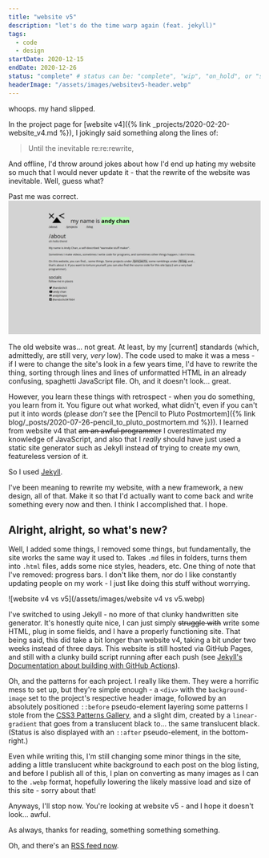 ```yaml
---
title: "website v5"
description: "let's do the time warp again (feat. jekyll)"
tags:	
  - code
  - design
startDate: 2020-12-15
endDate: 2020-12-26
status: "complete" # status can be: "complete", "wip", "on_hold", or "scrapped"
headerImage: "/assets/images/websitev5-header.webp"
---
```


whoops.
my hand slipped.

In the project page for [website v4]({% link _projects/2020-02-20-website_v4.md %}), I jokingly said something along the lines of:

> Until the inevitable re:re:rewrite,

And offline, I'd throw around jokes about how I'd end up hating my website so much that I would never update it - that the rewrite of the website was inevitable. Well, guess what?

Past me was correct.![old_website-v4](/assets/images/old_website-v4.webp)

The old website was... not great. At least, by my [current] standards (which, admittedly, are still very, *very* low). The code used to make it was a mess - if I were to change the site's look in a few years time, I'd have to rewrite the thing, sorting through lines and lines of unformatted HTML in an already confusing, spaghetti JavaScript file. Oh, and it doesn't look... great.

However, you learn these things with retrospect - when you do something, you learn from it. You figure out what worked, what didn't, even if you can't put it into words (please *don't* see the [Pencil to Pluto Postmortem]({% link blog/_posts/2020-07-26-pencil_to_pluto_postmortem.md %})). I learned from website v4 that ~~am an awful programmer~~ I overestimated my knowledge of JavaScript, and also that I *really* should have just used a static site generator such as Jekyll instead of trying to create my own, featureless version of it.

So I used [Jekyll](https://jekyllrb.com/).

I've been meaning to rewrite my website, with a new framework, a new design, all of that. Make it so that I'd actually want to come back and write something every now and then. I think I accomplished that. I hope.

## Alright, alright, so what's new?

Well, I added some things, I removed some things, but fundamentally, the site works the same way it used to. Takes `.md` files in folders, turns them into `.html` files, adds some nice styles, headers, etc. One thing of note that I've removed: progress bars. I don't like them, nor do I like constantly updating people on my work - I just like doing this stuff without worrying. 

![website v4 vs v5](/assets/images/website v4 vs v5.webp)

I've switched to using Jekyll - no more of that clunky handwritten site generator. It's honestly quite nice, I can just simply ~~struggle with~~ write some HTML, plug in some fields, and I have a properly functioning site. That being said, this did take a bit longer than website v4, taking a bit under two weeks instead of three days. This website is still hosted via GitHub Pages, and still with a clunky build script running after each push (see [Jekyll's Documentation about building with GitHub Actions](https://jekyllrb.com/docs/continuous-integration/github-actions/)). 

Oh, and the patterns for each project. I really like them. They were a horrific mess to set up, but they're simple enough - a `<div>` with the `background-image` set to the project's respective header image, followed by an absolutely positioned `::before` pseudo-element layering some patterns I stole from the [CSS3 Patterns Gallery](https://projects.verou.me/css3patterns/), and a slight dim, created by a `linear-gradient` that goes from a translucent black to... the same translucent black. (Status is also displayed with an `::after` pseudo-element, in the bottom-right.)

Even while writing this, I'm still changing some minor things in the site, adding a little translucent white background to each post on the blog listing, and before I publish all of this, I plan on converting as many images as I can to the `.webp` format, hopefully lowering the likely massive load and size of this site - sorry about that!

Anyways, I'll stop now. You're looking at website v5 - and I hope it doesn't look... awful.

As always, thanks for reading, something something something.

Oh, and there's an [RSS feed now](/feed.xml).